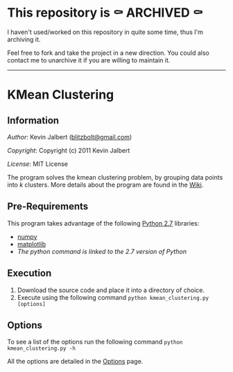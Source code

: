 # This repository is ⚰️ ARCHIVED ⚰️

I haven't used/worked on this repository in quite some time, thus I'm archiving it.

Feel free to fork and take the project in a new direction. You could also contact me to unarchive it if you are willing to maintain it.

-----

# KMean Clustering

## Information

*Author*:    Kevin Jalbert  (blitzbolt@gmail.com)

*Copyright*: Copyright (c) 2011 Kevin Jalbert

*License*:   MIT License

The program solves the kmean clustering problem, by grouping data points into _k_ clusters. More details about the program are found in the [Wiki](https://github.com/kevinjalbert/kmean_clustering/wiki "Wiki").

## Pre-Requirements
This program takes advantage of the following [Python 2.7](http://www.python.org/ "Python") libraries:

* [numpy](http://numpy.scipy.org/ "numpy")
* [matplotlib](http://matplotlib.sourceforge.net/ "matplotlib")
* _The python command is linked to the 2.7 version of Python_

## Execution
1. Download the source code and place it into a directory of choice.
2. Execute using the following command ```python kmean_clustering.py [options]```

## Options
To see a list of the options run the following command ```python kmean_clustering.py -h```

All the options are detailed in the [Options](https://github.com/kevinjalbert/kmean_clustering/wiki/Options "Options") page.
